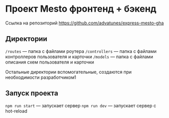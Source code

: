 # Проект Mesto фронтенд + бэкенд
Cсылка на репозиторий
https://github.com/advatunes/express-mesto-gha

## Директории

`/routes` — папка с файлами роутера
`/controllers` — папка с файлами контроллеров пользователя и карточки
`/models` — папка с файлами описания схем пользователя и карточки

Остальные директории вспомогательные, создаются при необходимости разработчиком1

## Запуск проекта

`npm run start` — запускает сервер
`npm run dev` — запускает сервер с hot-reload
